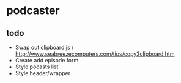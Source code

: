 # podcaster

## todo
* Swap out clipboard.js / http://www.seabreezecomputers.com/tips/copy2clipboard.htm
* Create add episode form
* Style pocasts list
* Style header/wrapper
